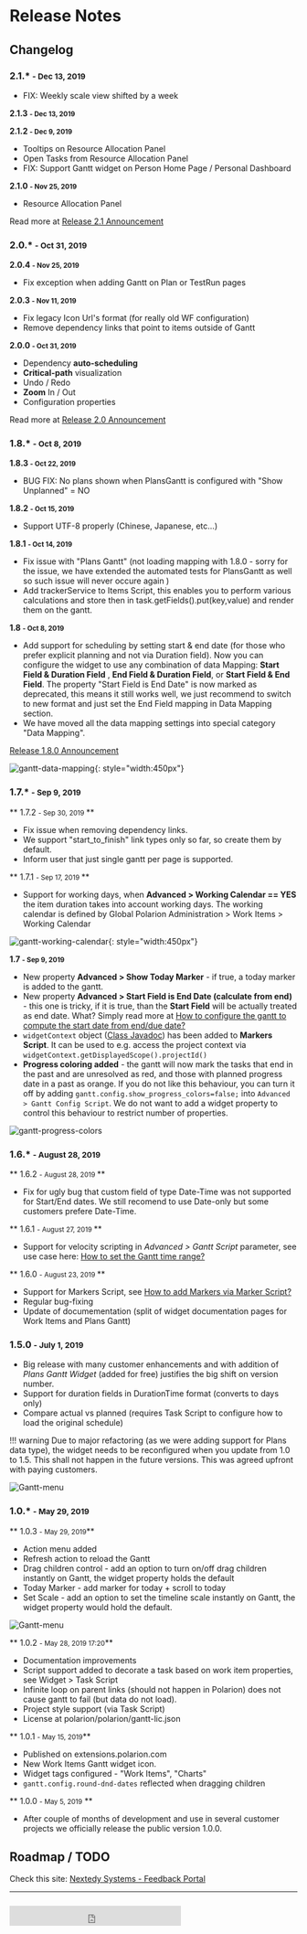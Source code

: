 # Release Notes 
## Changelog

### 2.1.* <small>- Dec 13, 2019 </small>

* FIX: Weekly scale view shifted by a week

**2.1.3 <small>- Dec 13, 2019 </small>**


**2.1.2 <small>- Dec 9, 2019 </small>**

* Tooltips on Resource Allocation Panel
* Open Tasks from Resource Allocation Panel
* FIX: Support Gantt widget on Person Home Page / Personal Dashboard

**2.1.0 <small>- Nov 25, 2019 </small>**

* Resource Allocation Panel

Read more at [Release 2.1 Announcement](../ReleaseAnnouncement-2.1)


### 2.0.* <small>- Oct 31, 2019 </small>

**2.0.4 <small>- Nov 25, 2019 </small>**

* Fix exception when adding Gantt on Plan or TestRun pages

**2.0.3 <small>- Nov 11, 2019 </small>**

* Fix legacy Icon Url's format (for really old WF configuration)
* Remove dependency links that point to items outside of Gantt

**2.0.0 <small>- Oct 31, 2019 </small>**

* Dependency **auto-scheduling**
* **Critical-path** visualization
* Undo / Redo
* **Zoom** In / Out
* Configuration properties

Read more at [Release 2.0 Announcement](../ReleaseAnnouncement-2.0)

### 1.8.* <small>- Oct 8, 2019 </small>

**1.8.3 <small>- Oct 22, 2019 </small>**

* BUG FIX: No plans shown when PlansGantt is configured with "Show Unplanned" = NO

**1.8.2 <small>- Oct 15, 2019 </small>**

* Support UTF-8 properly (Chinese, Japanese, etc...)

**1.8.1 <small>- Oct 14, 2019 </small>**

* Fix issue with "Plans Gantt" (not loading mapping with 1.8.0 - sorry for the issue, we have extended the automated tests for PlansGantt as well so such issue will never occure again )
* Add trackerService to Items Script, this enables you to perform various calculations and store then in task.getFields().put(key,value) and render them on the gantt.


**1.8 <small>- Oct 8, 2019 </small>**

* Add support for scheduling by setting start & end date (for those who prefer explicit planning and not via Duration field). Now you can configure the widget to use any combination of data Mapping: **Start Field & Duration Field** , **End Field & Duration Field**, or **Start Field & End Field**.  The property "Start Field is End Date" is now marked as deprecated, this means it still works well, we just recommend to switch to new format and just set the End Field mapping in Data Mapping section.
* We have moved all the data mapping settings into special category "Data Mapping".

[Release 1.8.0 Announcement](../ReleaseAnnouncement-1.8.0)

 
![gantt-data-mapping](img/gantt-data-mapping.png){: style="width:450px"}
 
### 1.7.* <small>- Sep 9, 2019 </small>

** 1.7.2 <small>- Sep 30, 2019 </small>**

* Fix issue when removing dependency links.
* We support "start_to_finish" link types only so far, so create them by default.
* Inform user that just single gantt per page is supported.

** 1.7.1 <small>- Sep 17, 2019 </small>**

* Support for working days, when **Advanced > Working Calendar == YES** the item duration takes into account working days. The working calendar is defined by Global Polarion Administration > Work Items > Working Calendar

![gantt-working-calendar](img/gantt-working-calendar.gif){: style="width:450px"}

**1.7 <small>- Sep 9, 2019 </small>**

* New property **Advanced > Show Today Marker** - if true, a today marker is added to the gantt.
* New property **Advanced > Start Field is End Date (calculate from end)** - this one is tricky, if it is true, than the **Start Field** will be actually treated as end date. What? Simply read more at [How to configure the gantt to compute the start date from end/due date?]()
* `widgetContext` object ([Class Javadoc](https://almdemo.polarion.com/polarion/sdk/doc/javadoc-rendering/com/polarion/alm/shared/api/model/rp/widget/RichPageWidgetRenderingContext.html)) has been added to **Markers Script**. It can be used to e.g. access the project context via `widgetContext.getDisplayedScope().projectId()`
* **Progress coloring added** - the gantt will now mark the tasks that end in the past and are unresolved as red, and those with planned progress date in a past as orange. If you do not like this behaviour, you can turn it off by adding `gantt.config.show_progress_colors=false;` into `Advanced > Gantt Config Script`. We do not want to add a widget property to control this behaviour to restrict number of properties.

![gantt-progress-colors](img/gantt-progress-colors.png)

### 1.6.* <small>- August 28, 2019 </small>


** 1.6.2 <small>- August 28, 2019 </small>**

* Fix for ugly bug that custom field of type Date-Time was not supported for Start/End dates. We still recomend to use Date-only but some customers prefere Date-Time.

** 1.6.1 <small>- August 27, 2019 </small>**


* Support for velocity scripting in *Advanced > Gantt Script* parameter, see use case here: [How to set the Gantt time range?](https://nextedy.freshdesk.com/support/solutions/articles/48000063422-how-to-set-the-gantt-time-range-)

** 1.6.0 <small>- August 23, 2019 </small>**

* Support for Markers Script, see [How to add Markers via Marker Script?](https://nextedy.freshdesk.com/solution/articles/48000862790-how-to-add-markers-via-marker-script)
* Regular bug-fixing
* Update of documementation (split of widget documentation pages for Work Items and Plans Gantt)


### 1.5.0 <small>- July 1, 2019</small>

* Big release with many customer enhancements and with addition of *Plans Gantt Widget* (added for free) justifies the big shift on version number.
* Support for duration fields in DurationTime format (converts to days only)
* Compare actual vs planned (requires Task Script to configure how to load the original schedule)

!!! warning
    Due to major refactoring (as we were adding support for Plans data type), the widget needs to be reconfigured when you update from 1.0 to 1.5. This shall not happen in the future versions. This was agreed upfront with paying customers.
    

![Gantt-menu](img/gantt-versioning.gif)

### 1.0.* <small>- May 29, 2019</small>

** 1.0.3 <small>- May 29, 2019</small>**

* Action menu added
* Refresh action to reload the Gantt
* Drag children control - add an option to turn on/off drag children instantly on Gantt, the widget property  holds the default
* Today Marker - add marker for today + scroll to today
* Set Scale - add an option to set the timeline scale instantly on Gantt, the widget property would hold the default.

![Gantt-menu](img/gantt-menu.png)


** 1.0.2 <small>- May 28, 2019 17:20</small>**

* Documentation improvements
* Script support added to decorate a task based on work item properties, see Widget > Task Script
* Infinite loop on parent links (should not happen in Polarion) does not cause gantt to fail (but data do not load).
* Project style support (via Task Script)
* License at polarion/polarion/gantt-lic.json


** 1.0.1 <small>- May 15, 2019</small>**


* Published on extensions.polarion.com
* New Work Items Gantt widget icon.
* Widget tags configured -  "Work Items", "Charts" 
* `gantt.config.round-dnd-dates`  reflected when dragging children
    
** 1.0.0 <small>- May 5, 2019</small> **

*  After couple of months of development and use in several customer projects we officially release the public version 1.0.0.

## Roadmap / TODO
	
Check this site: [Nextedy Systems - Feedback Portal](https://feedback.nextedy.com/)

<hr>
<iframe src="https://gantt.nextedy.com/download/bnum.txt" height=35 style="padding-top:10px;border:0px solid white;"> </iframe>


